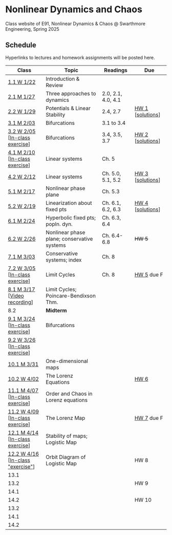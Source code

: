 # Nonlinear Dynamics and Chaos
Class website of E91, Nonlinear Dynamics & Chaos @ Swarthmore Engineering, Spring 2025

## Schedule

Hyperlinks to lectures and homework assignments will be posted here. 

| **Class**                                                                                | **Topic**                                   | **Readings**       | **Due**                                               |
|------------------------------------------------------------------------------------------|---------------------------------------------|--------------------|-------------------------------------------------------|
| [1.1 W 1/22](Lecs/E91.S25.Lec1.pdf)                                                      | Introduction & Review                       |                    |                                                       |
| [2.1 M 1/27](Lecs/E91.S25.Lec2.pdf)                                                      | Three approaches to dynamics                | 2.0, 2.1, 4.0, 4.1 |                                                       |
| [2.2 W 1/29](Lecs/E91.S25.Lec3.pdf)                                                      | Potentials & Linear Stability               | 2.4, 2.7           | [HW 1](HW/HW1.pdf) [[solutions](HW/HW1Solutions.pdf)] |
| [3.1 M 2/03](Lecs/E91.S25.Lec4.pdf)                                                      | Bifurcations                                | 3.1 to 3.4         |                                                       |
| [3.2 W 2/05](Lecs/E91.S25.Lec5.pdf)<br> [[In-class exercise](Exercises/Exercise1.pdf)]       | Bifurcations                                | 3.4, 3.5, 3.7      | [HW 2](HW/HW2.pdf) [[solutions](HW/HW2Solutions.pdf)] |
| [4.1 M 2/10](Lecs/E91.S25.Lec6.pdf) <br> [[In-class exercise](Exercises/Exercise2.pdf)]      | Linear systems                              | Ch. 5              |                                                       |
| [4.2 W 2/12](Lecs/E91.S25.Lec7.pdf)                                                      | Linear systems                              | Ch. 5.0, 5.1, 5.2  | [HW 3](HW/HW3.pdf) [[solutions](HW/HW3Solutions.pdf)] |
| [5.1 M 2/17](Lecs/E91.S25.Lec8.pdf)                                                      | Nonlinear phase plane                       | Ch. 5.3            |                                                       |
| [5.2 W 2/19](Lecs/E91.S25.Lec9.pdf)                                                      | Linearization about fixed pts               | Ch. 6.1, 6.2, 6.3  | [HW 4](HW/HW4.pdf) [[solutions](HW/HW4Solutions.pdf)] |
| [6.1 M 2/24](Lecs/E91.S25.Lec10.pdf)                                                     | Hyperbolic fixed pts; popln. dyn.           | Ch. 6.3, 6.4       |                                                       |
| [6.2 W 2/26](Lecs/E91.S25.Lec11.pdf)                                                     | Nonlinear phase plane; conservative systems | Ch. 6.4-6.8        | ~~HW 5~~                                              |
| [7.1 M 3/03](Lecs/E91.S25.Lec12.pdf)                                                     | Conservative systems; index                 | Ch. 8              |                                                       |
| [7.2 W 3/05](Lecs/E91.S25.Lec13.pdf)<br> [[In-class exercise](Exercises/Exercise3.pdf)]      | Limit Cycles                                | Ch. 8              | [HW 5](HW/HW5.pdf) due F                              |
| [8.1 M 3/17](Lecs/E91.S25.Lec14.pdf)<br> [[Video recording](https://tinyurl.com/E91March17)] | Limit Cycles; Poincare-Bendixson Thm.       |                    |                                                       |
| 8.2                                                                                      | **Midterm**                                 |                    |                                                       |
| [9.1 M 3/24](Lecs/E91.S25.Lec15.pdf)<br> [[In-class exercise](Exercises/Exercise4.pdf)]      | Bifurcations                                |                    |                                                       |
| [9.2 W 3/26](Lecs/E91.S25.Lec16.pdf)<br> [[In-class exercise](Exercises/Exercise5.pdf)]      |                                             |                    |                                                       |
| [10.1 M 3/31](Lecs/E91.S25.Lec17.pdf)                                                    | One-dimensional maps                        |                    |                                                       |
| [10.2 W 4/02](Lecs/E91.S25.Lec18.pdf)                                                    | The Lorenz Equations                        |                    | [HW 6](HW/HW6.pdf)                                    |
| [11.1 M 4/07](Lecs/E91.S25.Lec19.pdf)<br> [[In-class exercise](https://tinyurl.com/E91lorenz4/)]                                                    | Order and Chaos in Lorenz equations                                             |                    |                                                       |
| [11.2 W 4/09](Lecs/E91.S25.Lec20.pdf)<br> [[In-class exercise](Exercises/Exercise6.pdf)]                                                    | The Lorenz Map                                            |                    | [HW 7](HW/HW7.pdf) due F                              |
| [12.1 M 4/14](Lecs/E91.S25.Lec21.pdf)<br> [[In-class exercise](Exercises/Exercise7.pdf)]                                                    | Stability of maps; Logistic Map                                           |                    |                                                       |
| [12.2 W 4/16](Lecs/E91.S25.Lec22.pdf)<br> [[In-class "exercise"](https://tinyurl.com/E91broccoli)]                                                    | Orbit Diagram of Logistic Map                                            |                    | HW 8                                                  |
| 13.1                                                                                     |                                             |                    |                                                       |
| 13.2                                                                                     |                                             |                    | HW 9                                                  |
| 14.1                                                                                     |                                             |                    |                                                       |
| 14.2                                                                                     |                                             |                    | HW 10                                                 |
| 13.2                                                                                     |                                             |                    |                                                       |
| 14.1                                                                                     |                                             |                    |                                                       |
| 14.2                                                                                     |                                             |                    |                                                       |





